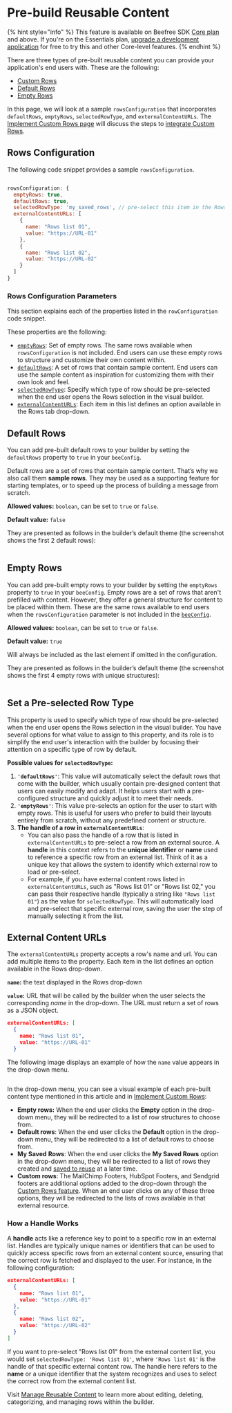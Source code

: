 # Pre-build Reusable Content

{% hint style="info" %}
This feature is available on Beefree SDK [Core plan](https://dam.beefree.io/pluginpricing) and above. If you're on the Essentials plan, [upgrade a development application](../../../../getting-started/readme/development-applications.md) for free to try this and other Core-level features.
{% endhint %}

There are three types of pre-built reusable content you can provide your application's end users with. These are the following:

* [Custom Rows](implement-custom-rows.md)
* [Default Rows](./#default-rows)
* [Empty Rows](./#empty-rows)

In this page, we will look at a sample `rowsConfiguration` that incorporates `defaultRows`, `emptyRows`, `selectedRowType`, and `externalContentURLs`. The [Implement Custom Rows page](implement-custom-rows.md) will discuss the steps to [integrate Custom Rows](implement-custom-rows.md).

## Rows Configuration <a href="#rows-configuration" id="rows-configuration"></a>

The following code snippet provides a sample `rowsConfiguration`.

```javascript

rowsConfiguration: {
  emptyRows: true,
  defaultRows: true,
  selectedRowType: 'my_saved_rows', // pre-select this item in the Rows select
  externalContentURLs: [
    {
      name: "Rows list 01",
      value: "https://URL-01"
    },
    {
      name: "Rows list 02",
      value: "https://URL-02"
    }
  ]
}
```

### **Rows Configuration Parameters** <a href="#rows-configuration-parameters" id="rows-configuration-parameters"></a>

This section explains each of the properties listed in the `rowConfiguration` code snippet.

These properties are the following:

* [`emptyRows`](https://docs.beefree.io/beefree-sdk/rows/custom-rows/how-it-works#emptyrows): Set of empty rows. The same rows available when `rowsConfiguration` is not included. End users can use these empty rows to structure and customize their own content within.
* [`defaultRows`](https://docs.beefree.io/beefree-sdk/rows/custom-rows/how-it-works#defaultrows): A set of rows that contain sample content. End users can use the sample content as inspiration for customizing them with their own look and feel.
* [`selectedRowType`](https://docs.beefree.io/beefree-sdk/rows/custom-rows/how-it-works#selectedrowtype): Specify which type of row should be pre-selected when the end user opens the Rows selection in the visual builder.
* [`externalContentURLs`](https://docs.beefree.io/beefree-sdk/rows/custom-rows/how-it-works#externalcontenturls): Each item in this list defines an option available in the Rows tab drop-down.

## Default Rows

You can add pre-built default rows to your builder by setting the `defaultRows` property to `true` in your `beeConfig`.&#x20;

Default rows are a set of rows that contain sample content. That’s why we also call them **sample rows**. They may be used as a supporting feature for starting templates, or to speed up the process of building a message from scratch.

**Allowed values:** `boolean`, can be set to `true` or `false`.

**Default value:** `false`

They are presented as follows in the builder’s default theme (the screenshot shows the first 2 default rows):

<figure><img src="https://docs.beefree.io/~gitbook/image?url=https%3A%2F%2F806400411-files.gitbook.io%2F%7E%2Ffiles%2Fv0%2Fb%2Fgitbook-x-prod.appspot.com%2Fo%2Fspaces%252F8c7XIQHfAtM23Dp3ozIC%252Fuploads%252FrtcF6QKySIwpoIwJKmqL%252F6rows_default.png%3Falt%3Dmedia%26token%3D5e799c5e-8065-4d08-8593-5d312b494f94&#x26;width=768&#x26;dpr=4&#x26;quality=100&#x26;sign=b7c4d22&#x26;sv=2" alt=""><figcaption></figcaption></figure>

## Empty Rows

You can add pre-built empty rows to your builder by setting the `emptyRows` property to `true` in your `beeConfig`. Empty rows are a set of rows that aren't prefilled with content. However, they offer a general structure for content to be placed within them. These are the same rows available to end users when the `rowsConfiguration` parameter is not included in the [`beeConfig`](../../../../getting-started/readme/installation/configuration-parameters/).

**Allowed values:** `boolean`, can be set to `true` or `false`.

**Default value:** `true`

Will always be included as the last element if omitted in the configuration.

They are presented as follows in the builder’s default theme (the screenshot shows the first 4 empty rows with unique structures):

<figure><img src="https://docs.beefree.io/~gitbook/image?url=https%3A%2F%2F806400411-files.gitbook.io%2F%7E%2Ffiles%2Fv0%2Fb%2Fgitbook-x-prod.appspot.com%2Fo%2Fspaces%252F8c7XIQHfAtM23Dp3ozIC%252Fuploads%252FuVeV6D6mzm8YhVzV436c%252F5rows_empty.png%3Falt%3Dmedia%26token%3Da472bdb4-104f-4804-a099-20db7ca58c58&#x26;width=768&#x26;dpr=4&#x26;quality=100&#x26;sign=55a82f06&#x26;sv=2" alt=""><figcaption></figcaption></figure>

## Set a Pre-selected Row Type <a href="#selectedrowtype" id="selectedrowtype"></a>

This property is used to specify which type of row should be pre-selected when the end user opens the Rows selection in the visual builder. You have several options for what value to assign to this property, and its role is to simplify the end user's interaction with the builder by focusing their attention on a specific type of row by default.

**Possible values for `selectedRowType`:**

1. **`'defaultRows'`**: This value will automatically select the default rows that come with the builder, which usually contain pre-designed content that users can easily modify and adapt. It helps users start with a pre-configured structure and quickly adjust it to meet their needs.
2. **`'emptyRows'`**: This value pre-selects an option for the user to start with empty rows. This is useful for users who prefer to build their layouts entirely from scratch, without any predefined content or structure.
3. **The handle of a row in `externalContentURLs`**:
   * You can also pass the handle of a row that is listed in `externalContentURLs` to pre-select a row from an external source. A **handle** in this context refers to the **unique identifier** or **name** used to reference a specific row from an external list. Think of it as a unique key that allows the system to identify which external row to load or pre-select.
   * For example, if you have external content rows listed in `externalContentURLs`, such as "Rows list 01" or "Rows list 02," you can pass their respective handle (typically a string like `"Rows list 01"`) as the value for `selectedRowType`. This will automatically load and pre-select that specific external row, saving the user the step of manually selecting it from the list.

## **External Content URLs** <a href="#externalcontenturls" id="externalcontenturls"></a>

The `externalContentURLs` property accepts a row's name and url. You can add multiple items to the property. Each item in the list defines an option available in the Rows drop-down.&#x20;

**`name`:** the text displayed in the Rows drop-down

**`value`:** URL that will be called by the builder when the user selects the corresponding _name_ in the drop-down. The URL must return a set of rows as a JSON object.

```json
externalContentURLs: [
  {
    name: "Rows list 01",
    value: "https://URL-01"
  }
```

The following image displays an example of how the `name` value appears in the drop-down menu.

<figure><img src="https://docs.beefree.io/~gitbook/image?url=https%3A%2F%2F806400411-files.gitbook.io%2F%7E%2Ffiles%2Fv0%2Fb%2Fgitbook-x-prod.appspot.com%2Fo%2Fspaces%252F8c7XIQHfAtM23Dp3ozIC%252Fuploads%252FFe4qy0sUwelqFbN90pYt%252F7rows_custom.png%3Falt%3Dmedia%26token%3D9ff24720-782a-418a-9af8-2b9dfc5b9030&#x26;width=768&#x26;dpr=4&#x26;quality=100&#x26;sign=7cc54de2&#x26;sv=2" alt=""><figcaption></figcaption></figure>

In the drop-down menu, you can see a visual example of each pre-built content type mentioned in this article and in [Implement Custom Rows](implement-custom-rows.md):

* **Empty rows:** When the end user clicks the **Empty** option in the drop-down menu, they will be redirected to a list of row structures to choose from.&#x20;
* **Default rows**: When the end user clicks the **Default** option in the drop-down menu, they will be redirected to a list of default rows to choose from.&#x20;
* **My Saved** **Rows**: When the end user clicks the **My Saved Rows** option in the drop-down menu, they will be redirected to a list of rows they created and [saved to reuse](../save/) at a later time.&#x20;
* **Custom rows**: The MailChimp Footers, HubSpot Footers, and Sendgrid footers are additional options added to the drop-down through the [Custom Rows feature](implement-custom-rows.md). When an end user clicks on any of these three options, they will be redirected to the lists of rows available in that external resource.

### **How a Handle Works**

A **handle** acts like a reference key to point to a specific row in an external list. Handles are typically unique names or identifiers that can be used to quickly access specific rows from an external content source, ensuring that the correct row is fetched and displayed to the user. For instance, in the following configuration:

```json
externalContentURLs: [
  {
    name: "Rows list 01",
    value: "https://URL-01"
  },
  {
    name: "Rows list 02",
    value: "https://URL-02"
  }
]
```

If you want to pre-select "Rows list 01" from the external content list, you would set `selectedRowType: 'Rows list 01'`, where `'Rows list 01'` is the handle of that specific external content row. The handle here refers to the **name** or a unique identifier that the system recognizes and uses to select the correct row from the external content list.

Visit [Manage Reusable Content](../../manage.md) to learn more about editing, deleting, categorizing, and managing rows within the builder.
